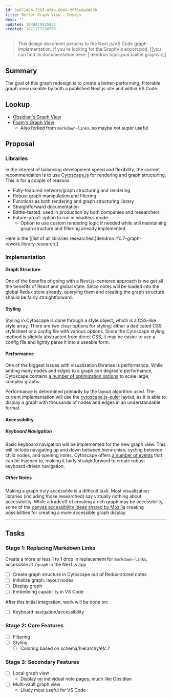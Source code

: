 ```yaml
---
id: 6e87249b-358f-4f4b-8049-dff6e6a8463b
title: Better Graph View – Design
desc: ""
updated: 1640425555933
created: 1621277234750
---
```


> This design document pertains to the Next.js/VS Code graph implementation. If you're looking for the GraphViz export pod, [[you can find its documentation here. | dendron.topic.pod.builtin.graphviz]]

## Summary

<!-- High level overview of solution -->

The goal of this graph redesign is to create a better-performing, filterable graph view useable by both a published Next.js site and within VS Code.

## Lookup

<!-- Research and similar projects -->

-   [Obsidian's Graph View](https://help.obsidian.md/Plugins/Graph+view)
-   [Foam's Graph View](https://github.com/foambubble/markdown-links)
    -   Also forked from `markdown-links`, so maybe not super useful

## Proposal

### Libraries

In the interest of balancing development speed and flexibility, the current recommendation is to use [Cytoscape.js](https://js.cytoscape.org/) for rendering and graph structuring. This is for a couple of reasons:

-   Fully-featured network/graph structuring and rendering
-   Robust graph manipulation and filtering
-   Functions as both rendering and graph structuring library
-   Straightforward documentation
-   Battle-tested: used in production by both companies and researchers
-   Future-proof: option to run in headless mode
    -   Option to use custom rendering logic if needed while still maintaining graph structure and filtering already implemented

Here is the [[list of all libraries researched.|dendron.rfc.7-graph-rework.library-research]]

### Implementation

#### Graph Structure

One of the benefits of going with a Next.js-centered approach is we get all the benefits of React and global state. Since notes will be loaded into the global Redux store already, querying them and creating the graph structure should be fairly straightforward.

#### Styling

Styling in Cytoscape is done through a style object, which is a CSS-like style array. There are two clear options for styling: either a dedicated CSS stylesheet or a config file with various options. Since the Cytoscape styling method is slightly abstracted from direct CSS, it may be easier to use a config file and lightly parse it into a useable form.

#### Performance

One of the biggest issues with visualization libraries is performance. While adding many nodes and edges to a graph can degrad`e performance, Cytoscape contains [a number of optimization options](https://js.cytoscape.org/#performance/optimisations) to scale large, complex graphs.

Performance is determined primarily by the layout algorithm used. The current implementation will use the [cytoscape.js-euler](https://github.com/cytoscape/cytoscape.js-euler) layout, as it is able to display a graph with thousands of nodes and edges in an understandable format.

#### Accessibility

##### Keyboard Navigation

Basic keyboard navigation will be implemented for the new graph view. This will include navigating up and down between hierarchies, cycling between child nodes, and opening notes. Cytoscape offers [a number of events](https://js.cytoscape.org/#events) that can be listened to, making it fairly straightforward to create robust keyboard-driven navigation.

##### Other Notes

Making a graph truly accessible is a difficult task. Most visualization libraries (including those researched) say virtually nothing about accessibility. While a tradeoff of creating a rich graph may be accessibility, some of the [canvas accessibility ideas shared by Mozilla](https://web.archive.org/web/20210512193630/https://developer.mozilla.org/en-US/docs/Web/API/Canvas_API/Tutorial/Hit_regions_and_accessibility) creating possibilities for creating a more accessible graph display.

---

## Tasks

<!-- Tasks that need to be done -->

### Stage 1: Replacing Markdown Links

Create a more or less 1 to 1 drop in replacement for `markdown-links`, accessible at `/graph` in the Next.js app

-   [ ] Create graph structure in Cytoscape out of Redux-stored notes
-   [ ] Initialize graph, layout nodes
-   [ ] Display graph
-   [ ] Embedding capability in VS Code

After this initial integration, work will be done on:

-   [ ] Keyboard navigation/accessibility

### Stage 2: Core Features

-   [ ] Filtering
-   [ ] Styling
    -   [ ] Coloring based on schema/hierarchy/etc.?

### Stage 3: Secondary Features

-   [ ] Local graph view
    -   Display on individual note pages, much like Obsidian
-   [ ] Multi-vault graph view
    -   Likely most useful for VS Code
